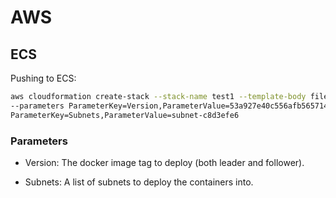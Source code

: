 # AWS

## ECS

Pushing to ECS:

```bash
aws cloudformation create-stack --stack-name test1 --template-body file://ecs.json \
--parameters ParameterKey=Version,ParameterValue=53a927e40c556afb565714976bfb34fb16a49f4f \
ParameterKey=Subnets,ParameterValue=subnet-c8d3efe6
```

### Parameters

- Version: The docker image tag to deploy (both leader and follower).

- Subnets: A list of subnets to deploy the containers into.
